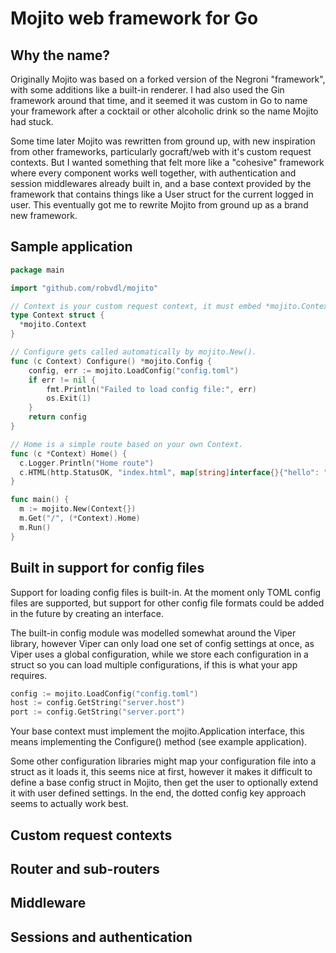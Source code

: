 Mojito web framework for Go
===========================

Why the name?
-------------

Originally Mojito was based on a forked version of the Negroni "framework",
with some additions like a built-in renderer. I had also used the Gin framework
around that time, and it seemed it was custom in Go to name your framework
after a cocktail or other alcoholic drink so the name Mojito had stuck.

Some time later Mojito was rewritten from ground up, with new inspiration from
other frameworks, particularly gocraft/web with it's custom request contexts.
But I wanted something that felt more like a "cohesive" framework where
every component works well together, with authentication and session
middlewares already built in, and a base context provided by the framework
that contains things like a User struct for the current logged in user. This
eventually got me to rewrite Mojito from ground up as a brand new framework.

Sample application
------------------

```go
package main

import "github.com/robvdl/mojito"

// Context is your custom request context, it must embed *mojito.Context
type Context struct {
  *mojito.Context
}

// Configure gets called automatically by mojito.New().
func (c Context) Configure() *mojito.Config {
	config, err := mojito.LoadConfig("config.toml")
	if err != nil {
		fmt.Println("Failed to load config file:", err)
		os.Exit(1)
	}
	return config
}

// Home is a simple route based on your own Context.
func (c *Context) Home() {
  c.Logger.Println("Home route")
  c.HTML(http.StatusOK, "index.html", map[string]interface{}{"hello": "world"})
}

func main() {
  m := mojito.New(Context{})
  m.Get("/", (*Context).Home)
  m.Run()
}
```

Built in support for config files
---------------------------------

Support for loading config files is built-in. At the moment only TOML
config files are supported, but support for other config file formats
could be added in the future by creating an interface.

The built-in config module was modelled somewhat around the Viper library,
however Viper can only load one set of config settings at once, as Viper
uses a global configuration, while we store each configuration in a struct
so you can load multiple configurations, if this is what your app requires.

```go
config := mojito.LoadConfig("config.toml")
host := config.GetString("server.host")
port := config.GetString("server.port")
```

Your base context must implement the mojito.Application interface,
this means implementing the Configure() method (see example application).

Some other configuration libraries might map your configuration file
into a struct as it loads it, this seems nice at first, however it makes
it difficult to define a base config struct in Mojito, then get the user
to optionally extend it with user defined settings.  In the end, the dotted
config key approach seems to actually work best.

Custom request contexts
-----------------------

Router and sub-routers
----------------------

Middleware
----------

Sessions and authentication
---------------------------
